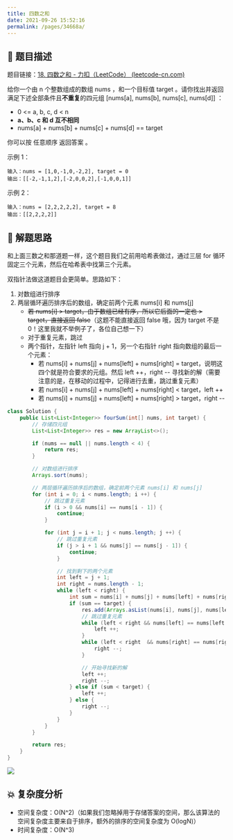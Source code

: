 ```yaml
---
title: 四数之和
date: 2021-09-26 15:52:16
permalink: /pages/34668a/
---
```


## 📃 题目描述

题目链接：[18. 四数之和 - 力扣（LeetCode） (leetcode-cn.com)](https://leetcode-cn.com/problems/4sum/)

给你一个由 n 个整数组成的数组 nums ，和一个目标值 target 。请你找出并返回满足下述全部条件且**不重复**的四元组 [nums[a], nums[b], nums[c], nums[d]] ：

- 0 <= a, b, c, d < n
- **a、b、c 和 d 互不相同**
- nums[a] + nums[b] + nums[c] + nums[d] == target

你可以按 任意顺序 返回答案 。

示例 1：

```
输入：nums = [1,0,-1,0,-2,2], target = 0
输出：[[-2,-1,1,2],[-2,0,0,2],[-1,0,0,1]]
```

示例 2：

```
输入：nums = [2,2,2,2,2], target = 8
输出：[[2,2,2,2]]
```

## 🔔 解题思路

和上面三数之和那道题一样，这个题目我们之前用哈希表做过，通过三层 for 循环固定三个元素，然后在哈希表中找第三个元素。

双指针法做这道题目会更简单。思路如下：

1. 对数组进行排序
2. 两层循环遍历排序后的数组，确定前两个元素 nums[i] 和 nums[j]
   - ~~若 nums[i] > target，由于数组已经有序，所以它后面的一定也 > target，直接返回 false~~（这题不能直接返回 false 哦，因为 target 不是 0！这里我就不举例子了，各位自己想一下）
   - 对于重复元素，跳过
   - 两个指针，左指针 left 指向 j + 1，另一个右指针 right 指向数组的最后一个元素：
     - 若 nums[i] + nums[j] + nums[left] + nums[right] = target，说明这四个就是符合要求的元组。然后 left ++，right -- 寻找新的解（需要注意的是，在移动的过程中，记得进行去重，跳过重复元素）
     - 若 nums[i] +  nums[j] + nums[left] + nums[right]  < target，left ++
     - 若 nums[i] +  nums[j] + nums[left] + nums[right]  > target，right --


```java
class Solution {
    public List<List<Integer>> fourSum(int[] nums, int target) {
        // 存储四元组
        List<List<Integer>> res = new ArrayList<>();

        if (nums == null || nums.length < 4) {
            return res;
        }

        // 对数组进行排序
        Arrays.sort(nums);

        // 两层循环遍历排序后的数组，确定前两个元素 nums[i] 和 nums[j]
        for (int i = 0; i < nums.length; i ++) {
            // 跳过重复元素
            if (i > 0 && nums[i] == nums[i - 1]) {
                continue;
            }

            for (int j = i + 1; j < nums.length; j ++) {
                // 跳过重复元素
                if (j > i + 1 && nums[j] == nums[j - 1]) {
                    continue;
                }

                // 找到剩下的两个元素
                int left = j + 1;
                int right = nums.length - 1;
                while (left < right) {
                    int sum = nums[i] + nums[j] + nums[left] + nums[right];
                    if (sum == target) {
                        res.add(Arrays.asList(nums[i], nums[j], nums[left], nums[right]));
                        // 跳过重复元素
                        while (left < right && nums[left] == nums[left + 1]) {
                            left ++;
                        }
                        while (left < right  && nums[right] == nums[right - 1]) {
                            right --;
                        }

                        // 开始寻找新的解
                        left ++;
                        right --;
                    } else if (sum < target) {
                        left ++;
                    } else {
                        right --;
                    }
                }
            }
        }

        return res;
    }
}
```

![](https://gitee.com/veal98/images/raw/master/img/20210926161812.png)

## 💥 复杂度分析

- 空间复杂度：O(N^2)（如果我们忽略掉用于存储答案的空间，那么该算法的空间复杂度主要来自于排序，额外的排序的空间复杂度为 O(logN)）
- 时间复杂度：O(N^3)